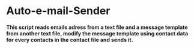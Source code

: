 # Auto-e-mail-Sender

**This script reads emails adress from a text file and a message template from another text file, modify the message template using contact data for every contacts in the contact file and sends it.**
